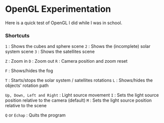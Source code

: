 # OpenGL Experimentation

Here is a quick test of OpenGL I did while I was in school.

### Shortcuts

`1` : Shows the cubes and sphere scene
`2` : Shows the (incomplete) solar system scene
`3` : Shows the satellites scene

`Z` : Zoom in
`D` : Zoom out
`R` : Camera position and zoom reset

`F` : Shows/hides the fog

`T` : Starts/stops the solar system / satellites rotations
`L` : Shows/hides the objects' rotation path

`Up, Down, Left and Right` : Light source movement
`I` : Sets the light source position relative to the camera (default)
`M` : Sets the light source position relative to the scene

`Q` or `Echap` : Quits the program

